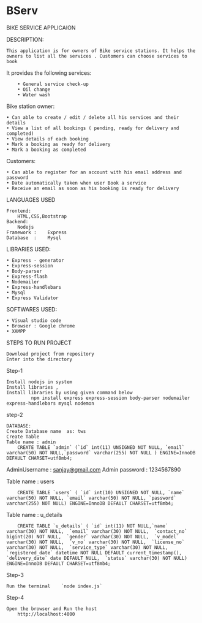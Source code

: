 # BServ
BIKE SERVICE APPLICAION

DESCRIPTION:

	This application is for owners of Bike service stations. It helps the owners to list all the services . Customers can choose services to book

It provides the following services:

		• General service check-up
		• Oil change
		• Water wash
		
Bike station owner:

	• Can able to create / edit / delete all his services and their details
	• View a list of all bookings ( pending, ready for delivery and completed)
	• View details of each booking
	• Mark a booking as ready for delivery
	• Mark a booking as completed
Customers:

	• Can able to register for an account with his email address and password
	• Date automatically taken when user Book a service 
	• Receive an email as soon as his booking is ready for delivery

LANGUAGES USED

	Frontend:
		HTML,CSS,Bootstrap
	Backend:
		Nodejs
	Framework :    Express 
	Database  :    Mysql

LIBRARIES USED:

	• Express - generator
	• Express-session
	• Body-parser
	• Express-flash
	• Nodemailer
	• Express-handlebars
	• Mysql
	• Express Validator
SOFTWARES USED:

	• Visual studio code
	• Browser : Google chrome
	• XAMPP
STEPS TO RUN PROJECT

	Download project from repository
	Enter into the directory 
Step-1

	Install nodejs in system
	Install libraries ,
	Install libraries by using given command below
    		 npm install express express-session body-parser nodemailer express-handlebars mysql nodemon
step-2

	DATABASE:
	Create Database name  as: tws
	Create Table 
	Table name : admin
		CREATE TABLE `admin` (`id` int(11) UNSIGNED NOT NULL, `email` varchar(50) NOT NULL,`password` varchar(255) NOT NULL ) ENGINE=InnoDB DEFAULT CHARSET=utf8mb4;

AdminUsername  : 	sanjay@gmail.com
Admin password  : 	1234567890

Table name : users

		CREATE TABLE `users` ( `id` int(10) UNSIGNED NOT NULL, `name` varchar(50) NOT NULL, `email` varchar(50) NOT NULL, `password` varchar(255) NOT NULL) ENGINE=InnoDB DEFAULT CHARSET=utf8mb4;

Table name : u_details

		CREATE TABLE `u_details` ( `id` int(11) NOT NULL,`name` varchar(30) NOT NULL,  `email` varchar(30) NOT NULL,  `contact_no` bigint(20) NOT NULL,  `gender` varchar(30) NOT NULL,  `v_model` varchar(30) NOT NULL,  `v_no` varchar(30) NOT NULL,  `license_no` varchar(30) NOT NULL,  `service_type` varchar(30) NOT NULL,  `registered_date` datetime NOT NULL DEFAULT current_timestamp(),  `delivery_date` date DEFAULT NULL,  `status` varchar(30) NOT NULL) ENGINE=InnoDB DEFAULT CHARSET=utf8mb4;


Step-3

	Run the terminal    `node index.js`
Step-4

	Open the browser and Run the host
		http://localhost:4000
                  


